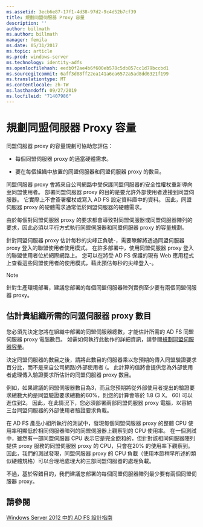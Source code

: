 ```yaml
---
ms.assetid: 3ecb6e87-17f1-4d38-97d2-9c4d52b7cf39
title: 規劃同盟伺服器 Proxy 容量
description: ''
author: billmath
ms.author: billmath
manager: femila
ms.date: 05/31/2017
ms.topic: article
ms.prod: windows-server
ms.technology: identity-adfs
ms.openlocfilehash: eedb0f2ae4b6f600eb578c5db857cc1d79bccbd1
ms.sourcegitcommit: 6aff3d88ff22ea141a6ea6572a5ad8dd6321f199
ms.translationtype: MT
ms.contentlocale: zh-TW
ms.lasthandoff: 09/27/2019
ms.locfileid: "71407986"
---
```

# <a name="planning-for-federation-server-proxy-capacity"></a>規劃同盟伺服器 Proxy 容量

同盟伺服器 proxy 的容量規劃可協助您評估：  
  
-   每個同盟伺服器 proxy 的適當硬體需求。  
  
-   要在每個組織中放置的同盟伺服器和同盟伺服器 proxy 的數目。  
  
同盟伺服器 proxy 會將來自公司網路中受保護同盟伺服器的安全性權杖重新導向至同盟使用者。 部署同盟伺服器 proxy 的目的是要允許外部使用者連接到同盟伺服器。 它實際上不會簽署權杖或寫入 AD FS 設定資料庫中的資料。 因此，同盟伺服器 proxy 的硬體需求通常低於同盟伺服器的硬體需求。  
  
由於每個對同盟伺服器 proxy 的要求都會導致對同盟伺服器或同盟伺服器陣列的要求，因此必須以平行方式執行同盟伺服器和同盟伺服器 proxy 的容量規劃。  
  
針對同盟伺服器 proxy 估計每秒的尖峰正負號\-，需要瞭解將透過同盟伺服器 proxy 登入的聯盟使用者使用模式。 在許多部署中，使用同盟伺服器 proxy 登入的聯盟使用者位於網際網路上。 您可以在將受 AD FS 保護的現有 Web 應用程式上查看這些同盟使用者的使用模式，藉此預估每秒的尖峰登入\-。  
  
> [!NOTE]  
> 針對生產環境部署，建議您部署的每個同盟伺服器陣列實例至少要有兩個同盟伺服器 proxy。  
  
## <a name="estimate-the-number-of-federation-server-proxies-required-for-your-organization"></a>估計貴組織所需的同盟伺服器 proxy 數目  
您必須先決定您將在組織中部署的同盟伺服器總數，才能估計所需的 AD FS 同盟伺服器 proxy 電腦數目。 如需如何執行此動作的詳細資訊，請參閱[規劃同盟伺服器容量](Planning-for-Federation-Server-Capacity.md)。  
  
決定同盟伺服器的數目之後，請將此數目的伺服器乘以您預期的傳入同盟驗證要求百分比，而不是來自公司網路\)外部使用者 \(。 此計算的值將會提供您為外部使用者處理傳入驗證要求所估計的同盟伺服器 proxy 數目。  
  
例如，如果建議的同盟伺服器數目為3，而且您預期將從外部使用者提出的驗證要求總數大約是同盟驗證要求總數的60%，則您的計算會等於 1.8 \(3 X。 60\) 可以進位到2。  因此，在此情況下，您必須部署兩部同盟伺服器 proxy 電腦，以容納三台同盟伺服器的外部使用者驗證要求負載。  
  
在 AD FS 產品小組所執行的測試中，發現每個同盟伺服器 proxy 的整體 CPU 使用率明顯低於相同伺服器陣列的同盟伺服器上觀察到的 CPU 使用率。  在一個測試中，雖然有一部同盟伺服器 CPU 表示它是完全飽和的，但針對該相同伺服器陣列提供 proxy 服務的同盟伺服器 proxy 的 CPU，只會在20% 的使用率下觀察到。 因此，我們的測試發現，同盟伺服器 proxy 的 CPU 負載（使用本節稍早所述的類似硬體規格）可以合理地處理大約三部同盟伺服器的處理負載。  
  
不過，基於容錯目的，我們建議您部署的每個同盟伺服器陣列最少要有兩個同盟伺服器 proxy。  
  
## <a name="see-also"></a>請參閱
[Windows Server 2012 中的 AD FS 設計指南](AD-FS-Design-Guide-in-Windows-Server-2012.md)
